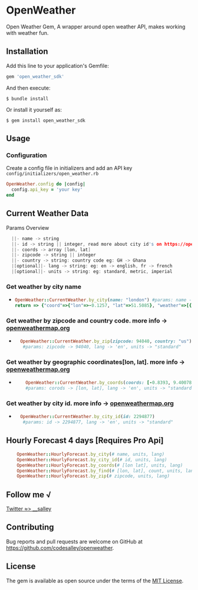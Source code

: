 # OpenWeather

Open Weather Gem, A wrapper around open weather API, makes working with weather fun.

## Installation

Add this line to your application's Gemfile:

```ruby
gem 'open_weather_sdk'
```

And then execute:

    $ bundle install

Or install it yourself as:

    $ gem install open_weather_sdk

## Usage

### Configuration

Create a config file in initializers and add an API key `config/initializers/open_weather.rb`

```ruby
OpenWeather.config do |config|
  config.api_key = 'your key'
end
```

## Current Weather Data

Params Overview

```h
  ||- name -> string
  ||- id -> string || integer, read more about city id's on https://openweathermap.org/current#cityid
  ||- coords -> array [lon, lat]
  ||- zipcode -> string || integer
  ||- country -> string: country code eg: GH -> Ghana
  |[optional]|- lang -> string: eg: en -> english, fr -> french
  |[optional]|- units -> string: eg: standard, metric, imperial

```

### Get weather by city name

- ```ruby
  OpenWeather::CurrentWeather.by_city(name: "london") #params: name -> "london", lang -> 'en', units -> "standard"
  return => {"coord"=>{"lon"=>-0.1257, "lat"=>51.5085}, "weather"=>[{"id"=>804, "main"=>"Clouds", "description"=>"overcast clouds", "icon"=>"04n"}], "base"=>"stations", "main"=>{"temp"=>291.69, "feels_like"=>291.66, "temp_min"=>289.32, "temp_max"=>293.05, "pressure"=>1022, "humidity"=>79}, "visibility"=>10000, "wind"=>{"speed"=>3.6, "deg"=>220}, "clouds"=>{"all"=>97}, "dt"=>1628885709, "sys"=>{"type"=>2, "id"=>2019646, "country"=>"GB", "sunrise"=>1628829784, "sunset"=>1628882870}, "timezone"=>3600, "id"=>2643743, "name"=>"London", "cod"=>200}
  ```

### Get weather by zipcode and country code. more info -> [openweathermap.org](https://openweathermap.org/current#zip)

- ```ruby
    OpenWeather::CurrentWeather.by_zip(zipcode: 94040, country: "us")
     #params: zipcode -> 94040, lang -> 'en', units -> "standard"
  ```

### Get weather by geographic coordinates[lon, lat]. more info -> [openweathermap.org](https://openweathermap.org/current#geo)

- ```ruby
      OpenWeather::CurrentWeather.by_coords(coords: [-0.8393, 9.40078])
      #params: corods -> [lon, lat], lang -> 'en', units -> "standard"
  ```

### Get weather by city id. more info -> [openweathermap.org](https://openweathermap.org/current#cityid)

- ```ruby
    OpenWeather::CurrentWeather.by_city_id(id: 2294877)
     #params: id -> 2294877, lang -> 'en', units -> "standard"
  ```

## Hourly Forecast 4 days [Requires Pro Api]

```ruby
    OpenWeather::HourlyForecast.by_city(# name, units, lang)
    OpenWeather::HourlyForecast.by_city_id(# id, units, lang)
    OpenWeather::HourlyForecast.by_coords(# [lon lat], units, lang)
    OpenWeather::HourlyForecast.by_find(# [lon, lat], count, units, lang)
    OpenWeather::HourlyForecast.by_zip(# zipcode, units, lang)
```

## Follow me √

[Twitter ≈> \_\_salley](https://twitter.com/__salley)

## Contributing

Bug reports and pull requests are welcome on GitHub at https://github.com/codesalley/openweather.

## License

The gem is available as open source under the terms of the [MIT License](https://opensource.org/licenses/MIT).
